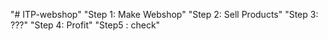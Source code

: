 "# ITP-webshop" 
"Step 1: Make Webshop"
"Step 2: Sell Products"
"Step 3: ???"
"Step 4: Profit"
"Step5 : check"